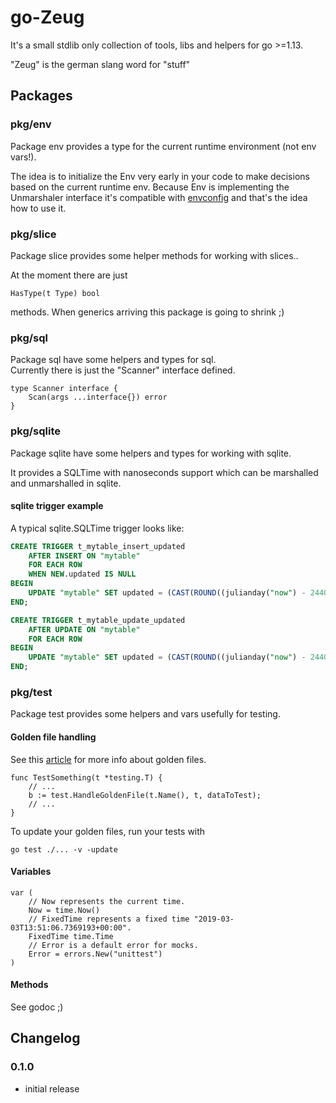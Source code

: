 # go-Zeug

It's a small stdlib only collection of tools, libs and helpers for go >=1.13.   

"Zeug" is the german slang word for "stuff"

## Packages

### pkg/env

Package env provides a type for the current runtime environment (not env vars!).

The idea is to initialize the Env very early in your code to make decisions based on the current runtime env. 
Because Env is implementing the Unmarshaler interface it's compatible with 
[envconfig](https://github.com/vrischmann/envconfig) and that's the idea how to use it.

### pkg/slice

Package slice provides some helper methods for working with slices..

At the moment there are just 
```
HasType(t Type) bool 
```
methods. When generics arriving this package is going to shrink ;)

### pkg/sql

Package sql have some helpers and types for sql.  
Currently there is just the "Scanner" interface defined.
```
type Scanner interface {
	Scan(args ...interface{}) error
}
```

### pkg/sqlite

Package sqlite have some helpers and types for working with sqlite.
  
It provides a SQLTime with nanoseconds support which can be marshalled and unmarshalled in sqlite.

#### sqlite trigger example

A typical sqlite.SQLTime trigger looks like:

```sql
CREATE TRIGGER t_mytable_insert_updated
    AFTER INSERT ON "mytable"
    FOR EACH ROW
    WHEN NEW.updated IS NULL
BEGIN
    UPDATE "mytable" SET updated = (CAST(ROUND((julianday("now") - 2440587.5)*86400000) As INTEGER)) WHERE id = NEW.id;
END;

CREATE TRIGGER t_mytable_update_updated
    AFTER UPDATE ON "mytable"
    FOR EACH ROW
BEGIN
    UPDATE "mytable" SET updated = (CAST(ROUND((julianday("now") - 2440587.5)*86400000) As INTEGER)) WHERE id = OLD.id;
END;
```

### pkg/test

Package test provides some helpers and vars usefully for testing.


#### Golden file handling

See this [article](https://medium.com/soon-london/testing-with-golden-files-in-go-7fccc71c43d3) for more info about
golden files.

```
func TestSomething(t *testing.T) {
    // ...
    b := test.HandleGoldenFile(t.Name(), t, dataToTest);
    // ...
}
```

To update your golden files, run your tests with 

```
go test ./... -v -update
```

#### Variables

```
var (
	// Now represents the current time.
	Now = time.Now()
	// FixedTime represents a fixed time "2019-03-03T13:51:06.7369193+00:00".
	FixedTime time.Time
	// Error is a default error for mocks.
	Error = errors.New("unittest")
)
```

#### Methods

See godoc ;)

## Changelog

### 0.1.0
+ initial release